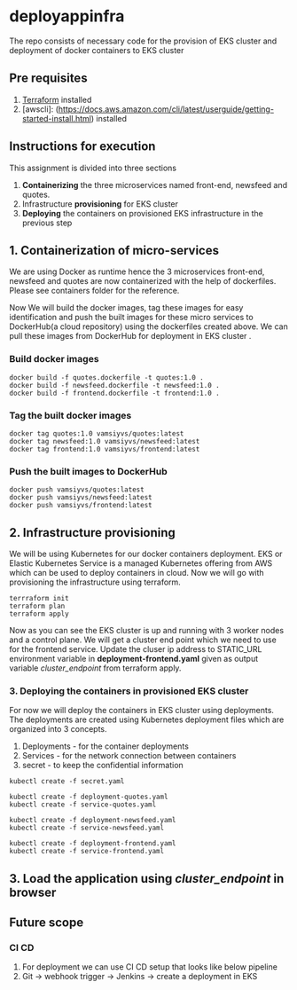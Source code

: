 # deployappinfra
The repo consists of necessary code for the provision of EKS cluster and deployment of docker containers to EKS cluster
## Pre requisites
1. [Terraform](https://learn.hashicorp.com/tutorials/terraform/install-cli) installed
2. [awscli]: (https://docs.aws.amazon.com/cli/latest/userguide/getting-started-install.html) installed
## Instructions for execution
This assignment is divided into three sections

1. **Containerizing** the three microservices named front-end, newsfeed and quotes.
2. Infrastructure **provisioning** for EKS cluster
3. **Deploying** the containers on provisioned EKS infrastructure in the previous step

## 1. Containerization of micro-services

We are using Docker as runtime hence the 3 microservices front-end, newsfeed and quotes are now containerized with the help of dockerfiles. Please see containers folder for the reference.

Now We will build the docker images, tag these images for easy identification and push the built images for these micro services to DockerHub(a cloud repository) using the dockerfiles created above. We can pull these images from DockerHub for deployment in EKS cluster .

### Build docker images
```
docker build -f quotes.dockerfile -t quotes:1.0 .
docker build -f newsfeed.dockerfile -t newsfeed:1.0 .
docker build -f frontend.dockerfile -t frontend:1.0 .
```

### Tag the built docker images
```
docker tag quotes:1.0 vamsiyvs/quotes:latest
docker tag newsfeed:1.0 vamsiyvs/newsfeed:latest
docker tag frontend:1.0 vamsiyvs/frontend:latest
```

### Push the built images to DockerHub
```
docker push vamsiyvs/quotes:latest
docker push vamsiyvs/newsfeed:latest
docker push vamsiyvs/frontend:latest
```

## 2. Infrastructure provisioning

We will be using Kubernetes for our docker containers deployment. EKS or Elastic Kubernetes Service is a managed Kubernetes offering from AWS which can be used to deploy containers in cloud. Now we will go with provisioning the infrastructure using terraform.
```
terrraform init
terraform plan
terraform apply
```
Now as you can see the EKS cluster is up and running with 3 worker nodes and a control plane. We will get a cluster end point which we need to use for the frontend service.
Update the cluser ip address to STATIC_URL environment variable in **deployment-frontend.yaml** given as output variable *cluster_endpoint* from terraform apply.

### 3. Deploying the containers in provisioned EKS cluster 

For now we will deploy the containers in EKS cluster using deployments. The deployments are created using Kubernetes deployment files which are organized into 3 concepts.
1. Deployments - for the container deployments
2. Services - for the network connection between containers
3. secret - to keep the confidential information

```
kubectl create -f secret.yaml

kubectl create -f deployment-quotes.yaml
kubectl create -f service-quotes.yaml 

kubectl create -f deployment-newsfeed.yaml
kubectl create -f service-newsfeed.yaml

kubectl create -f deployment-frontend.yaml
kubectl create -f service-frontend.yaml 
```

## 3. Load the application using *cluster_endpoint* in browser

## Future scope
### CI CD
1. For deployment we can use CI CD setup that looks like below pipeline
2. Git -> webhook trigger -> Jenkins -> create a deployment in EKS
